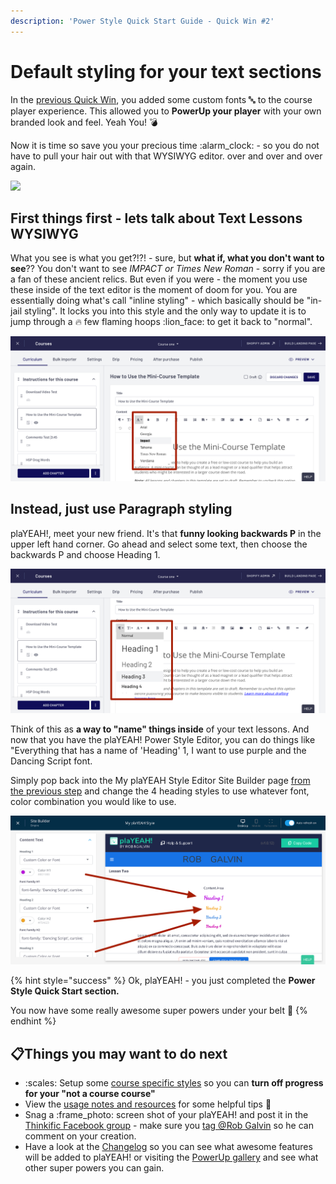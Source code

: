 ```yaml
---
description: 'Power Style Quick Start Guide - Quick Win #2'
---
```


# Default styling for your text sections

In the [previous Quick Win](using-custom-fonts-inside-the-course-player.md), you added some custom fonts :abc: to the course player experience. This allowed you to **PowerUp your player** with your own branded look and feel. Yeah You! :bomb:&#x20;

Now it is time so save you your precious time :alarm\_clock: - so you do not have to pull your hair out with that WYSIWYG editor. over and over and over again.

![](https://media.giphy.com/media/7zMQ8rO5BAkF9YsElx/giphy.gif)

## First things first - lets talk about Text Lessons WYSIWYG

What you see is what you get?!?! - sure, but **what if, what you don't want to see**?? You don't want to see _IMPACT or Times New Roman_ - sorry if you are a fan of these ancient relics. But even if you were - the moment you use these inside of the text editor is the moment of doom for you. You are essentially doing what's call "inline styling" - which basically should be "in-jail styling". It locks you into this style and the only way to update it is to jump through a :fire: few flaming hoops :lion\_face: to get it back to "normal".&#x20;

![](../../.gitbook/assets/Course-one-RobGalvinStaging.png)

## Instead, just use Paragraph styling

plaYEAH!, meet your new friend. It's that **funny looking backwards P** in the upper left hand corner. Go ahead and select some text, then choose the backwards P and choose Heading 1.&#x20;

![](<../../.gitbook/assets/Course-one-RobGalvinStaging (1).png>)

Think of this as **a way to "name" things inside** of your text lessons. And now that you have the plaYEAH! Power Style Editor, you can do things like "Everything that has a name of 'Heading' 1, I want to use purple and the Dancing Script font.

Simply pop back into the My plaYEAH Style Editor Site Builder page [from the previous step](using-custom-fonts-inside-the-course-player.md) and change the 4 heading styles to use whatever font, color combination you would like to use.

![](<../../.gitbook/assets/Site-Builder-Thinkific (86).png>)

{% hint style="success" %}
Ok, plaYEAH! - you just completed the **Power Style Quick Start section.**&#x20;

You now have some really awesome super powers under your belt :superhero:&#x20;
{% endhint %}

## :clipboard:Things you may want to do next

* :scales: Setup some [course specific styles](../course-specific-styles.md) so you can **turn off progress for your "not a course course"**
* View the [usage notes and resources](../usage-notes.md) for some helpful tips :mage:&#x20;
* Snag a :frame\_photo: screen shot of your plaYEAH! and post it in the [Thinkific Facebook group](https://www.facebook.com/groups/thinkific) - make sure you [tag @Rob Galvin](https://www.robgalvin.co/) so he can comment on your creation.
* Have a look at the [Changelog](broken-reference) so you can see what awesome features will be added to plaYEAH! or visiting the [PowerUp gallery](http://powerups.thinkific.com/) and see what other super powers you can gain.
